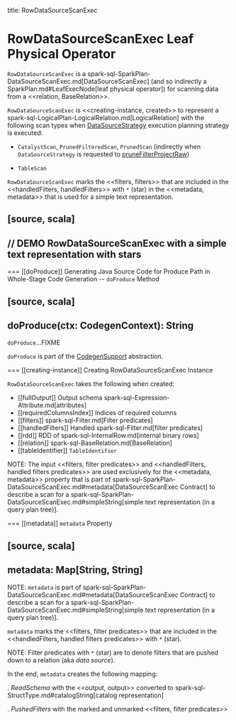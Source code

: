 title: RowDataSourceScanExec

# RowDataSourceScanExec Leaf Physical Operator

`RowDataSourceScanExec` is a spark-sql-SparkPlan-DataSourceScanExec.md[DataSourceScanExec] (and so indirectly a SparkPlan.md#LeafExecNode[leaf physical operator]) for scanning data from a <<relation, BaseRelation>>.

`RowDataSourceScanExec` is <<creating-instance, created>> to represent a spark-sql-LogicalPlan-LogicalRelation.md[LogicalRelation] with the following scan types when [DataSourceStrategy](../execution-planning-strategies/DataSourceStrategy.md) execution planning strategy is executed:

* `CatalystScan`, `PrunedFilteredScan`, `PrunedScan` (indirectly when `DataSourceStrategy` is requested to [pruneFilterProjectRaw](../execution-planning-strategies/DataSourceStrategy.md#pruneFilterProjectRaw))

* `TableScan`

`RowDataSourceScanExec` marks the <<filters, filters>> that are included in the <<handledFilters, handledFilters>> with `*` (star) in the <<metadata, metadata>> that is used for a simple text representation.

[source, scala]
----
// DEMO RowDataSourceScanExec with a simple text representation with stars
----

=== [[doProduce]] Generating Java Source Code for Produce Path in Whole-Stage Code Generation -- `doProduce` Method

[source, scala]
----
doProduce(ctx: CodegenContext): String
----

`doProduce`...FIXME

`doProduce` is part of the [CodegenSupport](CodegenSupport.md#doProduce) abstraction.

=== [[creating-instance]] Creating RowDataSourceScanExec Instance

`RowDataSourceScanExec` takes the following when created:

* [[fullOutput]] Output schema spark-sql-Expression-Attribute.md[attributes]
* [[requiredColumnsIndex]] Indices of required columns
* [[filters]] spark-sql-Filter.md[Filter predicates]
* [[handledFilters]] Handled spark-sql-Filter.md[filter predicates]
* [[rdd]] RDD of spark-sql-InternalRow.md[internal binary rows]
* [[relation]] spark-sql-BaseRelation.md[BaseRelation]
* [[tableIdentifier]] `TableIdentifier`

NOTE: The input <<filters, filter predicates>> and <<handledFilters, handled filters predicates>> are used exclusively for the <<metadata, metadata>> property that is part of spark-sql-SparkPlan-DataSourceScanExec.md#metadata[DataSourceScanExec Contract] to describe a scan for a spark-sql-SparkPlan-DataSourceScanExec.md#simpleString[simple text representation (in a query plan tree)].

=== [[metadata]] `metadata` Property

[source, scala]
----
metadata: Map[String, String]
----

NOTE: `metadata` is part of spark-sql-SparkPlan-DataSourceScanExec.md#metadata[DataSourceScanExec Contract] to describe a scan for a spark-sql-SparkPlan-DataSourceScanExec.md#simpleString[simple text representation (in a query plan tree)].

`metadata` marks the <<filters, filter predicates>> that are included in the <<handledFilters, handled filters predicates>> with `*` (star).

NOTE: Filter predicates with `*` (star) are to denote filters that are pushed down to a relation (aka _data source_).

In the end, `metadata` creates the following mapping:

. *ReadSchema* with the <<output, output>> converted to spark-sql-StructType.md#catalogString[catalog representation]

. *PushedFilters* with the marked and unmarked <<filters, filter predicates>>
